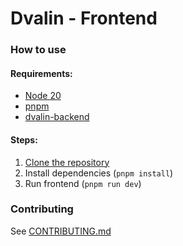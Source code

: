# Dvalin - Frontend

### How to use

#### Requirements:

- [Node 20](https://nodejs.org/)
- [pnpm](https://pnpm.io/)
- [dvalin-backend](https://github.com/dval-in/dvalin-backend)

#### Steps:

1. [Clone the repository](https://docs.github.com/articles/cloning-a-repository)
2. Install dependencies (`pnpm install`)
3. Run frontend (`pnpm run dev`)

### Contributing

See [CONTRIBUTING.md](https://github.com/dval.in/dvalin-frontend/blob/master/CONTRIBUTING.md)
